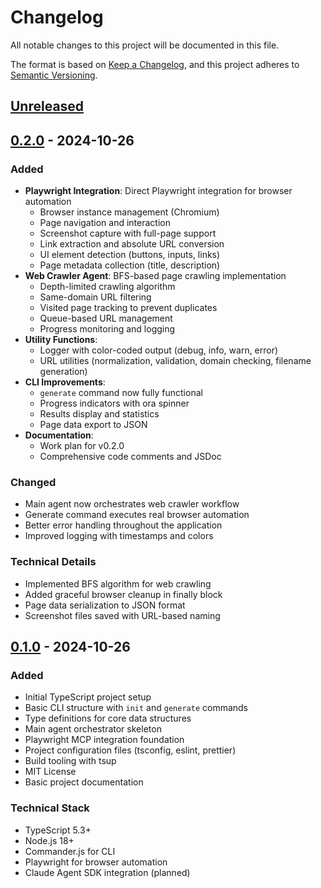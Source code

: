 # Changelog

All notable changes to this project will be documented in this file.

The format is based on [Keep a Changelog](https://keepachangelog.com/en/1.0.0/),
and this project adheres to [Semantic Versioning](https://semver.org/spec/v2.0.0.html).

## [Unreleased]

## [0.2.0] - 2024-10-26

### Added
- **Playwright Integration**: Direct Playwright integration for browser automation
  - Browser instance management (Chromium)
  - Page navigation and interaction
  - Screenshot capture with full-page support
  - Link extraction and absolute URL conversion
  - UI element detection (buttons, inputs, links)
  - Page metadata collection (title, description)
- **Web Crawler Agent**: BFS-based page crawling implementation
  - Depth-limited crawling algorithm
  - Same-domain URL filtering
  - Visited page tracking to prevent duplicates
  - Queue-based URL management
  - Progress monitoring and logging
- **Utility Functions**:
  - Logger with color-coded output (debug, info, warn, error)
  - URL utilities (normalization, validation, domain checking, filename generation)
- **CLI Improvements**:
  - `generate` command now fully functional
  - Progress indicators with ora spinner
  - Results display and statistics
  - Page data export to JSON
- **Documentation**:
  - Work plan for v0.2.0
  - Comprehensive code comments and JSDoc

### Changed
- Main agent now orchestrates web crawler workflow
- Generate command executes real browser automation
- Better error handling throughout the application
- Improved logging with timestamps and colors

### Technical Details
- Implemented BFS algorithm for web crawling
- Added graceful browser cleanup in finally block
- Page data serialization to JSON format
- Screenshot files saved with URL-based naming

## [0.1.0] - 2024-10-26

### Added
- Initial TypeScript project setup
- Basic CLI structure with `init` and `generate` commands
- Type definitions for core data structures
- Main agent orchestrator skeleton
- Playwright MCP integration foundation
- Project configuration files (tsconfig, eslint, prettier)
- Build tooling with tsup
- MIT License
- Basic project documentation

### Technical Stack
- TypeScript 5.3+
- Node.js 18+
- Commander.js for CLI
- Playwright for browser automation
- Claude Agent SDK integration (planned)

[Unreleased]: https://github.com/devlikebear/quill/compare/v0.2.0...HEAD
[0.2.0]: https://github.com/devlikebear/quill/compare/v0.1.0...v0.2.0
[0.1.0]: https://github.com/devlikebear/quill/releases/tag/v0.1.0
